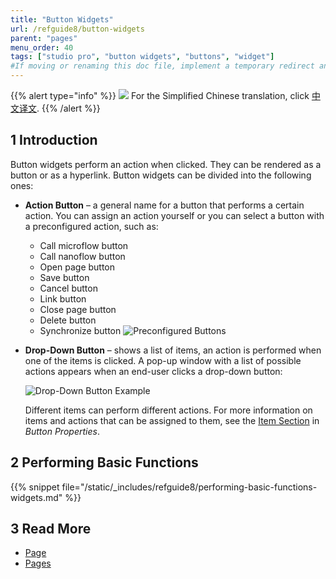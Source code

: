 ```yaml
---
title: "Button Widgets"
url: /refguide8/button-widgets
parent: "pages"
menu_order: 40
tags: ["studio pro", "button widgets", "buttons", "widget"]
#If moving or renaming this doc file, implement a temporary redirect and let the respective team know they should update the URL in the product. See Mapping to Products for more details.
---
```


{{% alert type="info" %}}
<img src="attachments/chinese-translation/china.png" style="display: inline-block; margin: 0" /> For the Simplified Chinese translation, click [中文译文](https://cdn.mendix.tencent-cloud.com/documentation/refguide8/button-widgets.pdf).
{{% /alert %}}

## 1 Introduction

Button widgets perform an action when clicked. They can be rendered as a button or as a hyperlink. Button widgets can be divided into the following ones:

* **Action Button** – a general name for a button that performs a certain action. You can assign an action yourself or you can select a button with a preconfigured action, such as: 
  * Call microflow button
  * Call nanoflow button
  * Open page button
  * Save button
  * Cancel button
  * Link button
  * Close page button
  * Delete button
  * Synchronize button
	![Preconfigured Buttons](/attachments/refguide8/modeling/pages/button-widgets/preconfigured-action-button.png)
  
* **Drop-Down Button** – shows a list of items, an action is performed when one of the items is clicked. A pop-up window with a list of possible actions appears when an end-user clicks a drop-down button:

	![Drop-Down Button Example](/attachments/refguide8/modeling/pages/button-widgets/drop-down-example.png)

  Different items can perform different actions. For more information on items and actions that can be assigned to them, see the [Item Section](button-properties#items) in *Button Properties*.  

## 2 Performing Basic Functions

{{% snippet file="/static/_includes/refguide8/performing-basic-functions-widgets.md" %}}

## 3 Read More

* [Page](page)
* [Pages](pages)
